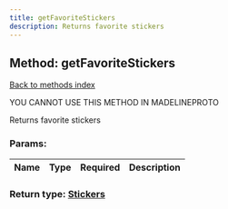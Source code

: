 ```yaml
---
title: getFavoriteStickers
description: Returns favorite stickers
---
```

## Method: getFavoriteStickers  
[Back to methods index](index.md)


YOU CANNOT USE THIS METHOD IN MADELINEPROTO


Returns favorite stickers

### Params:

| Name     |    Type       | Required | Description |
|----------|---------------|----------|-------------|


### Return type: [Stickers](../types/Stickers.md)


